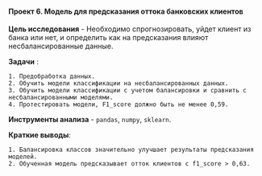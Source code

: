 #### Проект 6. Модель для предсказания оттока банковских клиентов

 **Цель исследования** - Необходимо спрогнозировать, уйдет клиент из банка или нет, и определить как на предсказания влияют несбалансированные данные.

 **Задачи** :
 
	1. Предобработка данных.
	2. Обучить модели классификации на несбалансированных данных.
	3. Обучить модели классификации с учетом балансировки и сравнить с несбалансированными моделями.
	4. Протестировать модели, F1_score должно быть не менее 0,59.
	
 **Инструменты анализа** - `pandas`, `numpy`, `sklearn`.
 
 **Краткие выводы**:
 
	1. Балансировка классов значительно улучшает результаты предсказания моделей.
	2. Обученная модель предсказывает отток клиентов с f1_score > 0,63.
